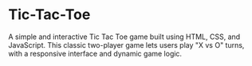 # Tic-Tac-Toe
A simple and interactive Tic Tac Toe game built using HTML, CSS, and JavaScript. This classic two-player game lets users play "X vs O" turns, with a responsive interface and dynamic game logic.
